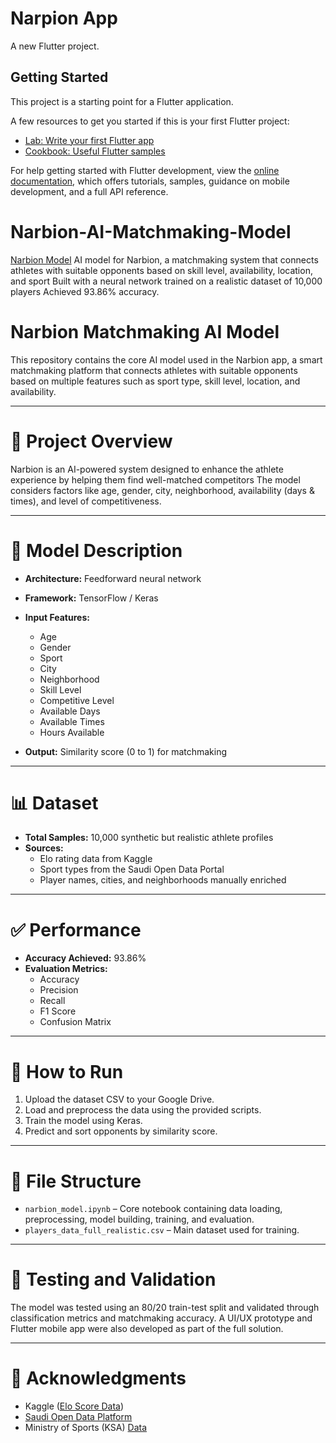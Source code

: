 # Narpion App

A new Flutter project.

## Getting Started

This project is a starting point for a Flutter application.

A few resources to get you started if this is your first Flutter project:

- [Lab: Write your first Flutter app](https://docs.flutter.dev/get-started/codelab)
- [Cookbook: Useful Flutter samples](https://docs.flutter.dev/cookbook)

For help getting started with Flutter development, view the
[online documentation](https://docs.flutter.dev/), which offers tutorials,
samples, guidance on mobile development, and a full API reference.

# Narbion-AI-Matchmaking-Model
[Narbion Model](https://github.com/marws171/Narbion-AI-Matchmaking-Model)
AI model for Narbion, a matchmaking system that connects athletes with suitable opponents based on skill level, availability, location, and sport Built with a neural network trained on a realistic dataset of 10,000 players Achieved 93.86% accuracy.
# Narbion Matchmaking AI Model

This repository contains the core AI model used in the Narbion app, a smart matchmaking platform that connects athletes with suitable opponents based on multiple features such as sport type, skill level, location, and availability.

---

# 📌 Project Overview
Narbion is an AI-powered system designed to enhance the athlete experience by helping them find well-matched competitors The model considers factors like age, gender, city, neighborhood, availability (days & times), and level of competitiveness.

---

# 🧠 Model Description
- **Architecture:** Feedforward neural network
- **Framework:** TensorFlow / Keras
- **Input Features:**
  - Age
  - Gender
  - Sport
  - City
  - Neighborhood
  - Skill Level
  - Competitive Level
  - Available Days
  - Available Times
  - Hours Available

- **Output:** Similarity score (0 to 1) for matchmaking

---

# 📊 Dataset
- **Total Samples:** 10,000 synthetic but realistic athlete profiles
- **Sources:**
  - Elo rating data from Kaggle
  - Sport types from the Saudi Open Data Portal
  - Player names, cities, and neighborhoods manually enriched

---

# ✅ Performance
- **Accuracy Achieved:** 93.86%
- **Evaluation Metrics:**
  - Accuracy
  - Precision
  - Recall
  - F1 Score
  - Confusion Matrix

---

# 🚀 How to Run
1. Upload the dataset CSV to your Google Drive.
2. Load and preprocess the data using the provided scripts.
3. Train the model using Keras.
4. Predict and sort opponents by similarity score.

---

# 📁 File Structure
- `narbion_model.ipynb` – Core notebook containing data loading, preprocessing, model building, training, and evaluation.
- `players_data_full_realistic.csv` – Main dataset used for training.

---

# 🧪 Testing and Validation
The model was tested using an 80/20 train-test split and validated through classification metrics and matchmaking accuracy. A UI/UX prototype and Flutter mobile app were also developed as part of the full solution.

---

# 🤝 Acknowledgments
- Kaggle ([Elo Score Data](https://www.kaggle.com/datasets/saurabhshahane/major-league-baseball-dataset))
- [Saudi Open Data Platform](https://open.data.gov.sa/ar/datasets/view/9f1313e2-26c2-41cf-a024-17e4d39753b3)
- Ministry of Sports (KSA) [Data](https://open.data.gov.sa/ar/datasets/view/9f1313e2-26c2-41cf-a024-17e4d39753b3/resources)



